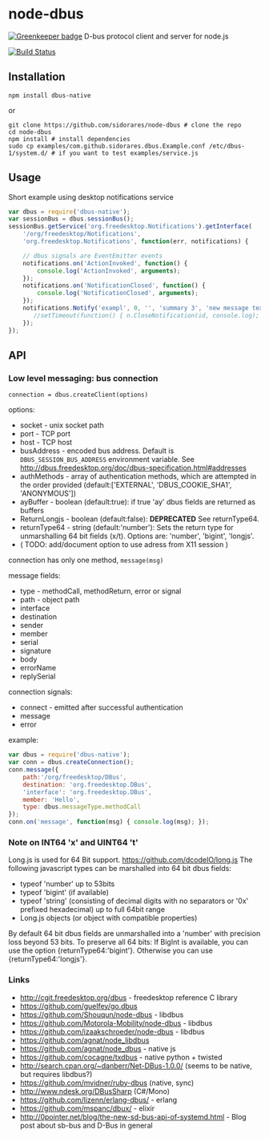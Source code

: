 node-dbus
===========

[![Greenkeeper badge](https://badges.greenkeeper.io/sidorares/dbus-native.svg)](https://greenkeeper.io/)
D-bus protocol client and server for node.js

[![Build Status](https://secure.travis-ci.org/sidorares/dbus-native.png)](http://travis-ci.org/sidorares/dbus-native)

Installation
------------

```shell
npm install dbus-native
```
or

```shell
git clone https://github.com/sidorares/node-dbus # clone the repo
cd node-dbus
npm install # install dependencies
sudo cp examples/com.github.sidorares.dbus.Example.conf /etc/dbus-1/system.d/ # if you want to test examples/service.js
```

Usage
------

Short example using desktop notifications service

```js
var dbus = require('dbus-native');
var sessionBus = dbus.sessionBus();
sessionBus.getService('org.freedesktop.Notifications').getInterface(
    '/org/freedesktop/Notifications',
    'org.freedesktop.Notifications', function(err, notifications) {

    // dbus signals are EventEmitter events
    notifications.on('ActionInvoked', function() {
        console.log('ActionInvoked', arguments);
    });
    notifications.on('NotificationClosed', function() {
        console.log('NotificationClosed', arguments);
    });
    notifications.Notify('exampl', 0, '', 'summary 3', 'new message text', ['xxx yyy', 'test2', 'test3', 'test4'], [],  5, function(err, id) {
       //setTimeout(function() { n.CloseNotification(id, console.log); }, 4000);
    });
});
```

API
---

### Low level messaging: bus connection

`connection = dbus.createClient(options)`

options:
   - socket - unix socket path
   - port - TCP port
   - host - TCP host
   - busAddress - encoded bus address. Default is `DBUS_SESSION_BUS_ADDRESS` environment variable. See http://dbus.freedesktop.org/doc/dbus-specification.html#addresses
   - authMethods - array of authentication methods, which are attempted in the order provided (default:['EXTERNAL', 'DBUS_COOKIE_SHA1', 'ANONYMOUS'])
   - ayBuffer - boolean (default:true): if true 'ay' dbus fields are returned as buffers
   - ReturnLongjs - boolean (default:false): **DEPRECATED** See returnType64.
   - returnType64 - string (default:'number'): Sets the return type for unmarshalling 64 bit fields (x/t). Options are: 'number', 'bigint', 'longjs'.
   - ( TODO: add/document option to use adress from X11 session )

connection has only one method, `message(msg)`

message fields:
   - type - methodCall, methodReturn, error or signal
   - path - object path
   - interface
   - destination
   - sender
   - member
   - serial
   - signature
   - body
   - errorName
   - replySerial

connection signals:
   - connect - emitted after successful authentication
   - message
   - error

example:

```js
var dbus = require('dbus-native');
var conn = dbus.createConnection();
conn.message({
    path:'/org/freedesktop/DBus',
    destination: 'org.freedesktop.DBus',
    'interface': 'org.freedesktop.DBus',
    member: 'Hello',
    type: dbus.messageType.methodCall
});
conn.on('message', function(msg) { console.log(msg); });
```

### Note on INT64 'x' and UINT64 't'
Long.js is used for 64 Bit support. https://github.com/dcodeIO/long.js
The following javascript types can be marshalled into 64 bit dbus fields:
   - typeof 'number' up to 53bits
   - typeof 'bigint' (if available)
   - typeof 'string' (consisting of decimal digits with no separators or '0x' prefixed hexadecimal) up to full 64bit range
   - Long.js objects (or object with compatible properties)

By default 64 bit dbus fields are unmarshalled into a 'number' with precision loss beyond 53 bits.
To preserve all 64 bits: If BigInt is available, you can use the option {returnType64:'bigint'}. Otherwise you can use {returnType64:'longjs'}.

### Links
   - http://cgit.freedesktop.org/dbus - freedesktop reference C library
   - https://github.com/guelfey/go.dbus
   - https://github.com/Shouqun/node-dbus - libdbus
   - https://github.com/Motorola-Mobility/node-dbus - libdbus
   - https://github.com/izaakschroeder/node-dbus - libdbus
   - https://github.com/agnat/node_libdbus
   - https://github.com/agnat/node_dbus - native js
   - https://github.com/cocagne/txdbus - native python + twisted
   - http://search.cpan.org/~danberr/Net-DBus-1.0.0/ (seems to be native, but requires libdbus?)
   - https://github.com/mvidner/ruby-dbus (native, sync)
   - http://www.ndesk.org/DBusSharp (C#/Mono)
   - https://github.com/lizenn/erlang-dbus/ - erlang
   - https://github.com/mspanc/dbux/ - elixir
   - http://0pointer.net/blog/the-new-sd-bus-api-of-systemd.html - Blog post about sb-bus and D-Bus in general

